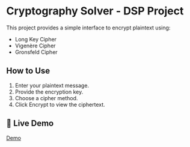 # Cryptography Solver - DSP Project
This project provides a simple interface to encrypt plaintext using:

- Long Key Cipher
- Vigenère Cipher
- Gronsfeld Cipher

## How to Use
1. Enter your plaintext message.
2. Provide the encryption key.
3. Choose a cipher method.
4. Click Encrypt to view the ciphertext.

## 🔗 Live Demo
[Demo](https://iamaditya-ds.github.io/cryptography-solver/)
